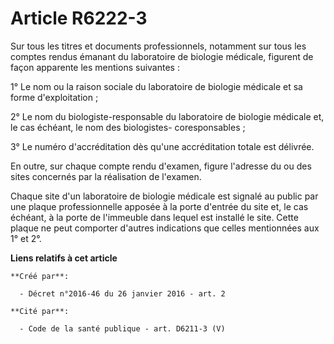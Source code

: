 # Article R6222-3

Sur tous les titres et documents professionnels, notamment sur tous les comptes rendus émanant du laboratoire de biologie
médicale, figurent de façon apparente les mentions suivantes : 

1° Le nom ou la raison sociale du laboratoire de biologie médicale et sa forme d'exploitation ; 

2° Le nom du biologiste-responsable du laboratoire de biologie médicale et, le cas échéant, le nom des biologistes-
coresponsables ; 

3° Le numéro d'accréditation dès qu'une accréditation totale est délivrée. 

En outre, sur chaque compte rendu d'examen, figure l'adresse du ou des sites concernés par la réalisation de l'examen. 

Chaque site d'un laboratoire de biologie médicale est signalé au public par une plaque professionnelle apposée à la porte
d'entrée du site et, le cas échéant, à la porte de l'immeuble dans lequel est installé le site. Cette plaque ne peut
comporter d'autres indications que celles mentionnées aux 1° et 2°.

**Liens relatifs à cet article**

	**Créé par**:

	  - Décret n°2016-46 du 26 janvier 2016 - art. 2

	**Cité par**:

	  - Code de la santé publique - art. D6211-3 (V)
